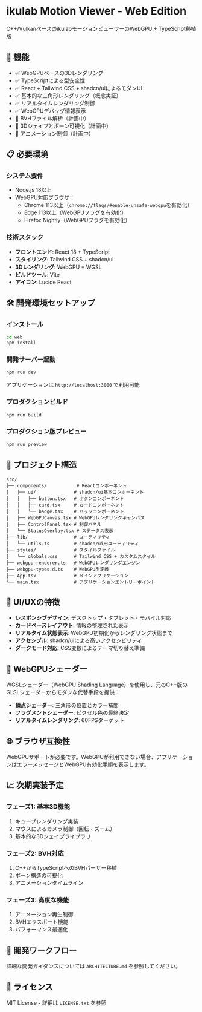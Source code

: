 # ikulab Motion Viewer - Web Edition

C++/VulkanベースのikulabモーションビューワーのWebGPU + TypeScript移植版

## 🚀 機能

- ✅ WebGPUベースの3Dレンダリング
- ✅ TypeScriptによる型安全性
- ✅ React + Tailwind CSS + shadcn/uiによるモダンUI
- ✅ 基本的な三角形レンダリング（概念実証）
- ✅ リアルタイムレンダリング制御
- ✅ WebGPUデバッグ情報表示
- 🚧 BVHファイル解析（計画中）
- 🚧 3Dシェイプとボーン可視化（計画中）
- 🚧 アニメーション制御（計画中）

## 📋 必要環境

### システム要件
- Node.js 18以上
- WebGPU対応ブラウザ：
  - Chrome 113以上（`chrome://flags/#enable-unsafe-webgpu`を有効化）
  - Edge 113以上（WebGPUフラグを有効化）
  - Firefox Nightly（WebGPUフラグを有効化）

### 技術スタック
- **フロントエンド**: React 18 + TypeScript
- **スタイリング**: Tailwind CSS + shadcn/ui
- **3Dレンダリング**: WebGPU + WGSL
- **ビルドツール**: Vite
- **アイコン**: Lucide React

## 🛠 開発環境セットアップ

### インストール
```bash
cd web
npm install
```

### 開発サーバー起動
```bash
npm run dev
```
アプリケーションは `http://localhost:3000` で利用可能

### プロダクションビルド
```bash
npm run build
```

### プロダクション版プレビュー
```bash
npm run preview
```

## 📁 プロジェクト構造

```
src/
├── components/           # Reactコンポーネント
│   ├── ui/              # shadcn/ui基本コンポーネント
│   │   ├── button.tsx   # ボタンコンポーネント
│   │   ├── card.tsx     # カードコンポーネント
│   │   └── badge.tsx    # バッジコンポーネント
│   ├── WebGPUCanvas.tsx # WebGPUレンダリングキャンバス
│   ├── ControlPanel.tsx # 制御パネル
│   └── StatusOverlay.tsx # ステータス表示
├── lib/                 # ユーティリティ
│   └── utils.ts         # shadcn/ui用ユーティリティ
├── styles/              # スタイルファイル
│   └── globals.css      # Tailwind CSS + カスタムスタイル
├── webgpu-renderer.ts   # WebGPUレンダリングエンジン
├── webgpu-types.d.ts    # WebGPU型定義
├── App.tsx              # メインアプリケーション
└── main.tsx             # アプリケーションエントリーポイント
```

## 🎨 UI/UXの特徴

- **レスポンシブデザイン**: デスクトップ・タブレット・モバイル対応
- **カードベースレイアウト**: 情報の整理された表示
- **リアルタイム状態表示**: WebGPU初期化からレンダリング状態まで
- **アクセシブル**: shadcn/uiによる高いアクセシビリティ
- **ダークモード対応**: CSS変数によるテーマ切り替え準備

## 🔧 WebGPUシェーダー

WGSLシェーダー（WebGPU Shading Language）を使用し、元のC++版のGLSLシェーダーからモダンな代替手段を提供：

- **頂点シェーダー**: 三角形の位置とカラー補間
- **フラグメントシェーダー**: ピクセル色の最終決定
- **リアルタイムレンダリング**: 60FPSターゲット

## 🌐 ブラウザ互換性

WebGPUサポートが必要です。WebGPUが利用できない場合、アプリケーションはエラーメッセージとWebGPU有効化手順を表示します。

## 📈 次期実装予定

### フェーズ1: 基本3D機能
1. キューブレンダリング実装
2. マウスによるカメラ制御（回転・ズーム）
3. 基本的な3Dシェイプライブラリ

### フェーズ2: BVH対応
1. C++からTypeScriptへのBVHパーサー移植
2. ボーン構造の可視化
3. アニメーションタイムライン

### フェーズ3: 高度な機能
1. アニメーション再生制御
2. BVHエクスポート機能
3. パフォーマンス最適化

## 🤝 開発ワークフロー

詳細な開発ガイダンスについては `ARCHITECTURE.md` を参照してください。

## 📄 ライセンス

MIT License - 詳細は `LICENSE.txt` を参照